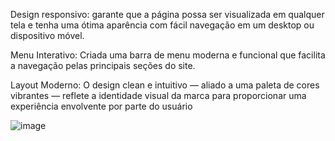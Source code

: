 Design responsivo: garante que a página possa ser visualizada em qualquer tela e tenha uma ótima aparência com fácil navegação em um desktop ou dispositivo móvel.

Menu Interativo: Criada uma barra de menu moderna e funcional que facilita a navegação pelas principais seções do site.

Layout Moderno: O design clean e intuitivo — aliado a uma paleta de cores vibrantes — reflete a identidade visual da marca para proporcionar uma experiência envolvente por parte do usuário

![image](https://github.com/user-attachments/assets/0ef3c238-a017-4ee9-b06f-bef4c4d1d556)
